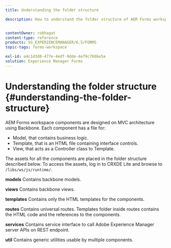 ```yaml
---
title: Understanding the folder structure

description: How to understand the folder structure of AEM Forms workspace source code to customize.


contentOwner: robhagat
content-type: reference
products: SG_EXPERIENCEMANAGER/6.5/FORMS
topic-tags: forms-workspace

exl-id: a4c1d3d8-477e-4edf-9dde-4ef9c766be5a
solution: Experience Manager Forms
---
```

# Understanding the folder structure {#understanding-the-folder-structure}

AEM Forms workspace components are designed on MVC architecture using Backbone. Each component has a file for:

* Model, that contains business logic.
* Template, that is an HTML file containing interface controls.
* View, that acts as a Controller class to Template.

The assets for all the components are placed in the folder structure described below. To access the assets, log in to CRXDE Lite and browse to `/libs/ws/js/runtime/`.

**models** Contains backbone models.

**views** Contains backbone views.

**templates** Contains only the HTML templates for the components.

**routes** Contains universal routes. Templates folder inside routes contains the HTML code and the references to the components.

**services** Contains service interface to call Adobe Experience Manager server APIs on REST endpoint.

**util** Contains generic utilities usable by multiple components.
